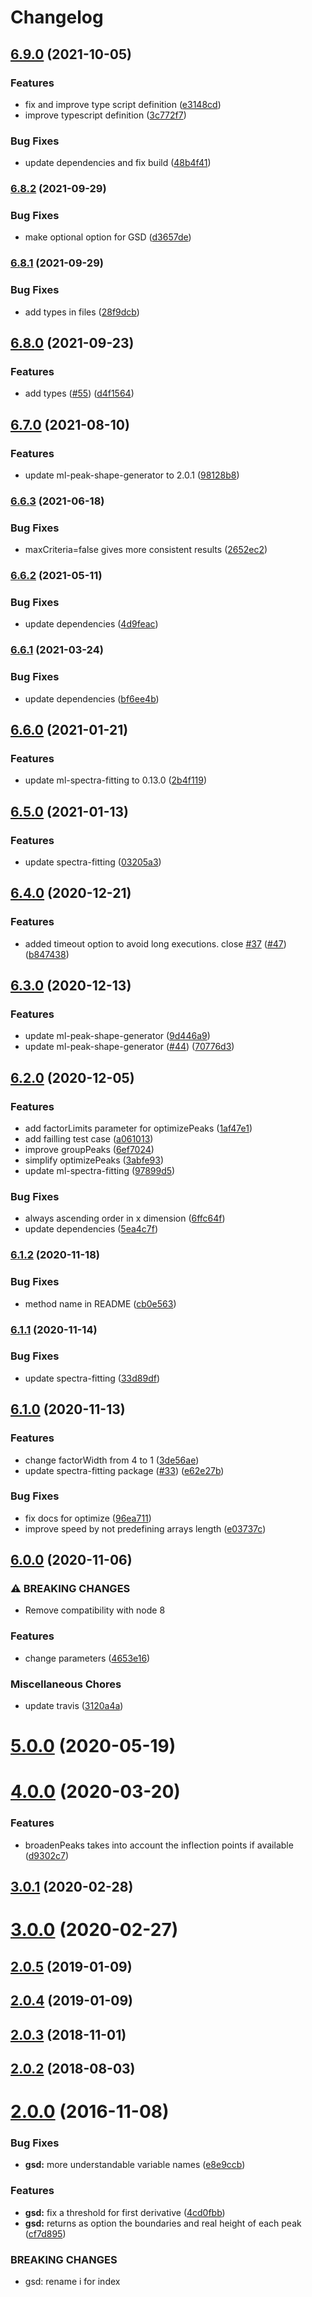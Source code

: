 # Changelog

## [6.9.0](https://www.github.com/mljs/global-spectral-deconvolution/compare/v6.8.2...v6.9.0) (2021-10-05)


### Features

* fix and improve type script definition ([e3148cd](https://www.github.com/mljs/global-spectral-deconvolution/commit/e3148cdc7989fcb17c11c0fceb6eda1710f2e497))
* improve typescript definition ([3c772f7](https://www.github.com/mljs/global-spectral-deconvolution/commit/3c772f76dc3476e72f2f297a746fb314a0b5e609))


### Bug Fixes

* update dependencies and fix build ([48b4f41](https://www.github.com/mljs/global-spectral-deconvolution/commit/48b4f41e41db29fb21e54a86a1aeb02aa930aea0))

### [6.8.2](https://www.github.com/mljs/global-spectral-deconvolution/compare/v6.8.1...v6.8.2) (2021-09-29)


### Bug Fixes

* make optional option for GSD ([d3657de](https://www.github.com/mljs/global-spectral-deconvolution/commit/d3657de8fb407043890e899494a221b862c30973))

### [6.8.1](https://www.github.com/mljs/global-spectral-deconvolution/compare/v6.8.0...v6.8.1) (2021-09-29)


### Bug Fixes

* add types in files ([28f9dcb](https://www.github.com/mljs/global-spectral-deconvolution/commit/28f9dcb1425c8d7b9940c333c6cf123834a8ab7e))

## [6.8.0](https://www.github.com/mljs/global-spectral-deconvolution/compare/v6.7.0...v6.8.0) (2021-09-23)


### Features

* add types ([#55](https://www.github.com/mljs/global-spectral-deconvolution/issues/55)) ([d4f1564](https://www.github.com/mljs/global-spectral-deconvolution/commit/d4f15649572c0ec2f1142f4b3ed77655fca05a73))

## [6.7.0](https://www.github.com/mljs/global-spectral-deconvolution/compare/v6.6.3...v6.7.0) (2021-08-10)


### Features

* update ml-peak-shape-generator to 2.0.1 ([98128b8](https://www.github.com/mljs/global-spectral-deconvolution/commit/98128b85ea08bc1c9a3ebbecf4ddc2fca0b3e3b3))

### [6.6.3](https://www.github.com/mljs/global-spectral-deconvolution/compare/v6.6.2...v6.6.3) (2021-06-18)


### Bug Fixes

* maxCriteria=false gives more consistent results ([2652ec2](https://www.github.com/mljs/global-spectral-deconvolution/commit/2652ec265193207ff128348c8d0207d74e1b0c0c))

### [6.6.2](https://www.github.com/mljs/global-spectral-deconvolution/compare/v6.6.1...v6.6.2) (2021-05-11)


### Bug Fixes

* update dependencies ([4d9feac](https://www.github.com/mljs/global-spectral-deconvolution/commit/4d9feace7ffb106b68a7604df13e458f4474bc65))

### [6.6.1](https://www.github.com/mljs/global-spectral-deconvolution/compare/v6.6.0...v6.6.1) (2021-03-24)


### Bug Fixes

* update dependencies ([bf6ee4b](https://www.github.com/mljs/global-spectral-deconvolution/commit/bf6ee4b246e4d964945b034b6b430aa576caaded))

## [6.6.0](https://www.github.com/mljs/global-spectral-deconvolution/compare/v6.5.0...v6.6.0) (2021-01-21)


### Features

* update ml-spectra-fitting to 0.13.0 ([2b4f119](https://www.github.com/mljs/global-spectral-deconvolution/commit/2b4f119ce747208f1045b0a6ddc93b9b9bfbbe15))

## [6.5.0](https://www.github.com/mljs/global-spectral-deconvolution/compare/v6.4.0...v6.5.0) (2021-01-13)


### Features

* update spectra-fitting ([03205a3](https://www.github.com/mljs/global-spectral-deconvolution/commit/03205a3d570d87f35d96dbe674ddb67b0f236564))

## [6.4.0](https://www.github.com/mljs/global-spectral-deconvolution/compare/v6.3.0...v6.4.0) (2020-12-21)


### Features

* added timeout option to avoid long executions. close [#37](https://www.github.com/mljs/global-spectral-deconvolution/issues/37) ([#47](https://www.github.com/mljs/global-spectral-deconvolution/issues/47)) ([b847438](https://www.github.com/mljs/global-spectral-deconvolution/commit/b8474381e9ccfef543251ffe2ea0d2afc1815eb7))

## [6.3.0](https://www.github.com/mljs/global-spectral-deconvolution/compare/v6.2.0...v6.3.0) (2020-12-13)


### Features

* update ml-peak-shape-generator ([9d446a9](https://www.github.com/mljs/global-spectral-deconvolution/commit/9d446a9993d360c2001cbb23e782b6b881b1f47e))
* update ml-peak-shape-generator ([#44](https://www.github.com/mljs/global-spectral-deconvolution/issues/44)) ([70776d3](https://www.github.com/mljs/global-spectral-deconvolution/commit/70776d3a45b7e25296203ae5cfc8d89c3679d258))

## [6.2.0](https://www.github.com/mljs/global-spectral-deconvolution/compare/v6.1.2...v6.2.0) (2020-12-05)


### Features

* add factorLimits parameter for optimizePeaks ([1af47e1](https://www.github.com/mljs/global-spectral-deconvolution/commit/1af47e1a32cfef957cc43078ae389ecc4f2d691b))
* add failling test case ([a061013](https://www.github.com/mljs/global-spectral-deconvolution/commit/a06101315d97e70bc19119dad3692eff64848568))
* improve groupPeaks ([6ef7024](https://www.github.com/mljs/global-spectral-deconvolution/commit/6ef7024a1e34ce63c71fa0679946df74271d3c88))
* simplify optimizePeaks ([3abfe93](https://www.github.com/mljs/global-spectral-deconvolution/commit/3abfe93a4cc938d799acc495fea959d15db272a3))
* update ml-spectra-fitting ([97899d5](https://www.github.com/mljs/global-spectral-deconvolution/commit/97899d5f3453d6f0b0a4afa0c8102b07c5d69a32))


### Bug Fixes

* always ascending order in x dimension ([6ffc64f](https://www.github.com/mljs/global-spectral-deconvolution/commit/6ffc64f288220f4d004b7627c2fb44caa9b21bbf))
* update dependencies ([5ea4c7f](https://www.github.com/mljs/global-spectral-deconvolution/commit/5ea4c7fbb042c2145e760b97aab6c92788eeb117))

### [6.1.2](https://www.github.com/mljs/global-spectral-deconvolution/compare/v6.1.1...v6.1.2) (2020-11-18)


### Bug Fixes

* method name in README ([cb0e563](https://www.github.com/mljs/global-spectral-deconvolution/commit/cb0e563b5eeaee233004fdcd87882b470654bd99))

### [6.1.1](https://www.github.com/mljs/global-spectral-deconvolution/compare/v6.1.0...v6.1.1) (2020-11-14)


### Bug Fixes

* update spectra-fitting ([33d89df](https://www.github.com/mljs/global-spectral-deconvolution/commit/33d89dfba443e5b2080e51e9f265305301f8409a))

## [6.1.0](https://www.github.com/mljs/global-spectral-deconvolution/compare/v6.0.0...v6.1.0) (2020-11-13)


### Features

* change factorWidth from 4 to 1  ([3de56ae](https://www.github.com/mljs/global-spectral-deconvolution/commit/3de56ae345322446b0bafa1d020bf6fdff0ff5ee))
* update spectra-fitting package ([#33](https://www.github.com/mljs/global-spectral-deconvolution/issues/33)) ([e62e27b](https://www.github.com/mljs/global-spectral-deconvolution/commit/e62e27b0aeb527878af9240b367fee951ba7a889))


### Bug Fixes

* fix docs for optimize ([96ea711](https://www.github.com/mljs/global-spectral-deconvolution/commit/96ea71123f4989308bf060dc5108c24e55baaab5))
* improve speed by not predefining arrays length ([e03737c](https://www.github.com/mljs/global-spectral-deconvolution/commit/e03737c42ae097d1c8ddec7303613ea87cec955c))

## [6.0.0](https://www.github.com/mljs/global-spectral-deconvolution/compare/v5.0.2...v6.0.0) (2020-11-06)


### ⚠ BREAKING CHANGES

* Remove compatibility with node 8

### Features

* change parameters ([4653e16](https://www.github.com/mljs/global-spectral-deconvolution/commit/4653e164ab5181e5d65a443dec043934aae3d01e))


### Miscellaneous Chores

* update travis ([3120a4a](https://www.github.com/mljs/global-spectral-deconvolution/commit/3120a4a673d4d1826e92c3073a7803eef07b8d4b))

# [5.0.0](https://github.com/mljs/global-spectral-deconvolution/compare/v4.0.0...v5.0.0) (2020-05-19)



# [4.0.0](https://github.com/mljs/global-spectral-deconvolution/compare/v3.0.1...v4.0.0) (2020-03-20)


### Features

* broadenPeaks takes into account the inflection points if available ([d9302c7](https://github.com/mljs/global-spectral-deconvolution/commit/d9302c74a937f1202dc0898b0ca86bf684edf2c2))



## [3.0.1](https://github.com/mljs/global-spectral-deconvolution/compare/v3.0.0...v3.0.1) (2020-02-28)



# [3.0.0](https://github.com/mljs/global-spectral-deconvolution/compare/v2.0.6...v3.0.0) (2020-02-27)



## [2.0.5](https://github.com/mljs/global-spectral-deconvolution/compare/v2.0.4...v2.0.5) (2019-01-09)



## [2.0.4](https://github.com/mljs/global-spectral-deconvolution/compare/v2.0.3...v2.0.4) (2019-01-09)



<a name="2.0.3"></a>
## [2.0.3](https://github.com/mljs/global-spectral-deconvolution/compare/v2.0.2...v2.0.3) (2018-11-01)



<a name="2.0.2"></a>
## [2.0.2](https://github.com/mljs/global-spectral-deconvolution/compare/v2.0.1...v2.0.2) (2018-08-03)



<a name="2.0.0"></a>
# [2.0.0](https://github.com/mljs/global-spectral-deconvolution/compare/v1.1.6...v2.0.0) (2016-11-08)


### Bug Fixes

* **gsd:** more understandable variable names ([e8e9ccb](https://github.com/mljs/global-spectral-deconvolution/commit/e8e9ccb))


### Features

* **gsd:** fix a threshold for first derivative ([4cd0fbb](https://github.com/mljs/global-spectral-deconvolution/commit/4cd0fbb))
* **gsd:** returns as option the boundaries and real height of each peak ([cf7d895](https://github.com/mljs/global-spectral-deconvolution/commit/cf7d895))


### BREAKING CHANGES

* gsd: rename i for index
